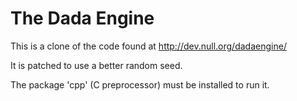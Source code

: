 # The Dada Engine

This is a clone of the code found at http://dev.null.org/dadaengine/

It is patched to use a better random seed.


The package 'cpp' (C preprocessor) must be installed to run it.
